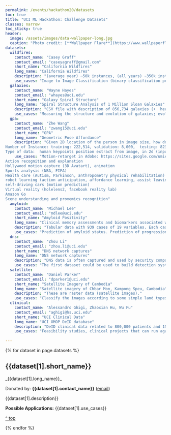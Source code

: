```yaml
---
permalink: /events/hackathon20/datasets
toc: true
title: "UCI ML Hackathon: Challenge Datasets"
classes: narrow
toc_sticky: true
header:
  image: /assets/images/data-wallpaper-long.jpg
  caption: "Photo credit: [**Wallpaper Flare**](https://www.wallpaperflare.com/)"
datasets:
  wildfires:
    contact_name: "Casey Graff"  
    contact_email: "caseyagraff@gmail.com"  
    short_name: "California Wildfires"  
    long_name: "California Wildfires"  
    description: "(average year) ~50k instances, (all years) ~350k instances. Each instance is an image with multiple channels, each corresponding to a different feature (ground vegetation, observed fire detection, weather) and the target is a single channel image of the next day's fire detections."
    use_cases: "Image to Image Classification (binary classification per pixel of output image; similar to image segmentation)."
  galaxies:
    contact_name: "Wayne Hayes"  
    contact_email: "whayes@uci.edu"  
    short_name: "Galaxy Spiral Structure"  
    long_name: "Spiral Structure Analysis of 1 Million Sloan Galaxies"  
    description: "CSV file with description of 856,734 galaxies (+  header line), 338 features each"
    use_cases: "Measuring the structure and evolution of galaxies; evolution of the Cosmos at large."
  gpa:
    contact_name: "Zhe Wang"  
    contact_email: "zwang15@uci.edu"  
    short_name: "GPA"  
    long_name: "Geometric Pose Affordance"  
    description: "Given 2D location of the person in image size, how do we get the 3d location of the person in root-relative coordinate (xyz location relative to pelvis joint). 
Number of Instance: training: 222,514, validation: 8,000,  testing: 82378
Type of data:  human keypoints position extract from image, in 2d (input), and 3d (output), also geometry information (multi-layer depth map) extracted from 2d joint location (input)."
    use_cases: "Motion-retarget in Adobe: https://sites.google.com/umich.edu/nik
Action recognition and explanation
Hollywood motion capture (3D Avatart), animation
Sports analysis (NBA, FIFA)
Health care (Autism, Parkinson, anthropometry physical rehabilitation)
robot learning (action anticipation, affordance learning, assist leaving)
self-driving cars (motion prediction)
Virtual reality (holelens2, facebook reality lab)
Amazon Go
Scene understanding and proxemics recognition"
  amyloid:
    contact_name: "Michael Lee"  
    contact_email: "mdlee@uci.edu"  
    short_name: "Amyloid Positivity"  
    long_name: "Clinical memory assessments and biomarkers associated with Alzheimer's Disease and Related Disorders"  
    description: "Tabular data with 939 cases of 19 variables. Each case is a clinical test of a patient. Variables involve demographic information (age, gender, years of education), protocol information (time since baseline test), memory test outcomes (free recall scores, recognition scores), biomarkers (APOE genotype, beta amyloid), and diagnosis of memory impairment (cognitively normal or impaired)."
    use_cases: "Prediction of amyloid status. Prediction of progression to cognitive impairment. Visualization of relationship between memory test performance, biomarkers, and demographics."
  dns:
    contact_name: "Zhou Li"  
    contact_email: "zhou.li@uci.edu"  
    short_name: "DNS network captures"  
    long_name: "DNS network captures"  
    description: "DNS data is often captured and used by security companies to find cyber-attacks. There are two pcap files consisting of millions of packets of DNS queries. A portion of them are benign, while others are malicious (e.g., flowing to a domains owned by cyber-attackers). The first one contains various kinds of DNS attacks. The second one contains DNS queries to many algorithm generated domains (Domain generation algorithms, DGA) from various family. DGA domains are often used as rendezvous points linked to command and control servers by malwares."
    use_cases: "The first dataset could be used to build detection system to identify various kind of network attacks based on DNS communication patterns. The second dataset could be used to build detection system to detect DGA domains."
  satellite:
    contact_name: "Daniel Parker"  
    contact_email: "dparker1@uci.edu"  
    short_name: "Satellite Imagery of Cambodia"  
    long_name: "Satellite imagery of Chbar Mon, Kampong Speu, Cambodia"  
    description: "These are raster data (satellite images)."
    use_cases: "Classify the images according to some simple land types, including: urban, rice fields, other agricultural fields, water, buildings, houses, etc."
  clinical:
    contact_name: "Alessandro Ghigi, Zhaoxian Hu, Wu Fu"  
    contact_email: "aghigi@hs.uci.edu"  
    short_name: "UCI Clinical Data"  
    long_name: "UCI OMOP DeID database"  
    description: "DeID clinical data related to 800,000 patients and 15,000,000 visits. Available clinical information: encounters, conditions (diagnoses), procedures, measurements (lab tests and vital signs), drugs, observations."
    use_cases: "Feasibility studies, clinical projects that can run against DeID data."
    
---
```


<div id="top"></div>

{% for dataset in page.datasets %}

  <h2 id="{{dataset[0]}}">{{dataset[1].short_name}}</h2>
  _{{dataset[1].long_name}}_
  
  Donated by: **{{dataset[1].contact_name}}**
  ([email](mailto:{{dataset[1].contact_email}}))

  {{dataset[1].description}}
  
  **Possible Applications:** {{dataset[1].use_cases}}

  [&#94; top](#top)

{% endfor %}
